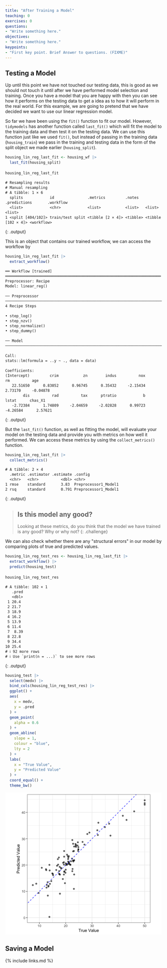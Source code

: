 ```yaml
---
title: "After Training a Model"
teaching: 0
exercises: 0
questions:
- "Write something here."
objectives:
- "Write something here."
keypoints:
- "First key point. Brief Answer to questions. (FIXME)"
---
```


## Testing a Model

Up until this point we have not touched our testing data, this is good as we should not touch it until after we have performed model selection and training. Once you have a model that you are happy with then you can see how it performs on the testing data to get a idea as to how it will perform in the real world. For this example, we are going to pretend that we have decided we want to use our linear regression model.

So far we have been using the `fit()` function to fit our model. However, `tidymodels` has another function called `last_fit()` which will fit the model to the training data and then test it on the testing data. We can use this function just like we used `fit()`, but instead of passing in the training data (`housing_train`) we pass in the training and testing data in the form of the split object we made earlier (`housing_split`).

```r
housing_lin_reg_last_fit <- housing_wf |> 
  last_fit(housing_split)

housing_lin_reg_last_fit
```

```
# Resampling results
# Manual resampling 
# A tibble: 1 × 6
  splits            id               .metrics         .notes   .predictions       .workflow 
  <list>            <chr>            <list>           <list>   <list>             <list>    
1 <split [404/102]> train/test split <tibble [2 × 4]> <tibble> <tibble [102 × 4]> <workflow>
```
{: .output}

This is an object that contains our trained workflow, we can access the workflow by

```r
housing_lin_reg_last_fit |> 
  extract_workflow()
```

```
══ Workflow [trained] ══════════════════════════════════════════════════════════════════════
Preprocessor: Recipe
Model: linear_reg()

── Preprocessor ────────────────────────────────────────────────────────────────────────────
4 Recipe Steps

• step_log()
• step_nzv()
• step_normalize()
• step_dummy()

── Model ───────────────────────────────────────────────────────────────────────────────────

Call:
stats::lm(formula = ..y ~ ., data = data)

Coefficients:
(Intercept)         crim           zn        indus          nox           rm          age  
   22.51650      0.83052      0.96745      0.35432     -2.15434      2.73170     -0.04878  
        dis          rad          tax      ptratio            b        lstat      chas_X1  
   -2.72384      1.74809     -2.04659     -2.02828      0.99723     -4.26584      2.57621  
```
{: .output}

But the `last_fit()` function, as well as fitting the model, will evaluate your model on the testing data and provide you with metrics on how well it performed. We can access these metrics by using the `collect_metrics()` function.

```r
housing_lin_reg_last_fit |> 
  collect_metrics()
```

```
# A tibble: 2 × 4
  .metric .estimator .estimate .config             
  <chr>   <chr>          <dbl> <chr>               
1 rmse    standard       3.83  Preprocessor1_Model1
2 rsq     standard       0.791 Preprocessor1_Model1
```
{: .output}

> ## Is this model any good?
>
> Looking at these metrics, do you think that the model we have trained is any good? Why or why not?
{: .challenge}

We can also check whether there are any "structural errors" in our model by comparing plots of true and predicted values.

```r
housing_lin_reg_test_res <- housing_lin_reg_last_fit |> 
  extract_workflow() |> 
  predict(housing_test)

housing_lin_reg_test_res
```

```
# A tibble: 102 × 1
   .pred
   <dbl>
 1 20.4 
 2 21.7 
 3 18.9 
 4 16.2 
 5 13.9 
 6 11.4 
 7  8.39
 8 22.8 
 9 34.4 
10 25.4 
# ℹ 92 more rows
# ℹ Use `print(n = ...)` to see more rows
```
{: .output}

```r
housing_test |> 
  select(medv) |> 
  bind_cols(housing_lin_reg_test_res) |> 
  ggplot() +
  aes(
    x = medv,
    y = .pred
  ) +
  geom_point(
    alpha = 0.6
  ) +
  geom_abline(
    slope = 1,
    colour = "blue",
    lty = 2
  ) +
  labs(
    x = "True Value",
    y = "Predicted Value"
  ) +
  coord_equal() +
  theme_bw()
```

![Test Comparison Plot](../fig/test-comparison.png)

## Saving a Model

{% include links.md %}
